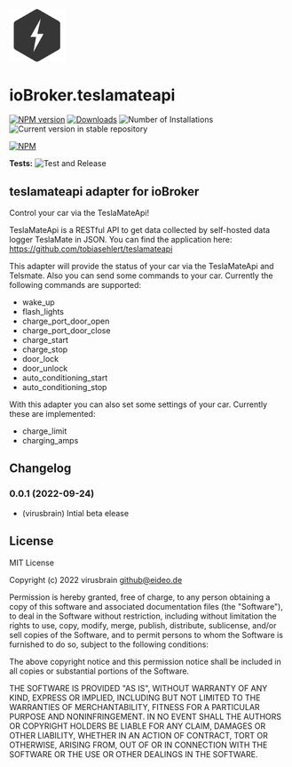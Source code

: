 <img src="/admin/teslamate.svg" alt="Logo" style="max-width: 100%;" width="100">

# ioBroker.teslamateapi

[![NPM version](https://img.shields.io/npm/v/iobroker.teslamateapi.svg)](https://www.npmjs.com/package/iobroker.teslamateapi)
[![Downloads](https://img.shields.io/npm/dm/iobroker.teslamateapi.svg)](https://www.npmjs.com/package/iobroker.teslamateapi)
![Number of Installations](https://iobroker.live/badges/teslamateapi-installed.svg)
![Current version in stable repository](https://iobroker.live/badges/teslamateapi-stable.svg)

[![NPM](https://nodei.co/npm/iobroker.teslamateapi.png?downloads=true)](https://nodei.co/npm/iobroker.teslamateapi/)

**Tests:** ![Test and Release](https://github.com/virusbrain/ioBroker.teslamateapi/workflows/Test%20and%20Release/badge.svg)

## teslamateapi adapter for ioBroker

Control your car via the TeslaMateApi!

TeslaMateApi is a RESTful API to get data collected by self-hosted data logger TeslaMate in JSON. You can find the application here: https://github.com/tobiasehlert/teslamateapi

This adapter will provide the status of your car via the TeslaMateApi and Telsmate. Also you can send some commands to your car. Currently the following commands are supported:
- wake_up
- flash_lights
- charge_port_door_open
- charge_port_door_close
- charge_start
- charge_stop
- door_lock
- door_unlock
- auto_conditioning_start
- auto_conditioning_stop

With this adapter you can also set some settings of your car. Currently these are implemented:
- charge_limit
- charging_amps

## Changelog
<!--
    Placeholder for the next version (at the beginning of the line):
    ### **WORK IN PROGRESS**
-->
### 0.0.1 (2022-09-24)
* (virusbrain) Intial beta elease

## License
MIT License

Copyright (c) 2022 virusbrain <github@eideo.de>

Permission is hereby granted, free of charge, to any person obtaining a copy
of this software and associated documentation files (the "Software"), to deal
in the Software without restriction, including without limitation the rights
to use, copy, modify, merge, publish, distribute, sublicense, and/or sell
copies of the Software, and to permit persons to whom the Software is
furnished to do so, subject to the following conditions:

The above copyright notice and this permission notice shall be included in all
copies or substantial portions of the Software.

THE SOFTWARE IS PROVIDED "AS IS", WITHOUT WARRANTY OF ANY KIND, EXPRESS OR
IMPLIED, INCLUDING BUT NOT LIMITED TO THE WARRANTIES OF MERCHANTABILITY,
FITNESS FOR A PARTICULAR PURPOSE AND NONINFRINGEMENT. IN NO EVENT SHALL THE
AUTHORS OR COPYRIGHT HOLDERS BE LIABLE FOR ANY CLAIM, DAMAGES OR OTHER
LIABILITY, WHETHER IN AN ACTION OF CONTRACT, TORT OR OTHERWISE, ARISING FROM,
OUT OF OR IN CONNECTION WITH THE SOFTWARE OR THE USE OR OTHER DEALINGS IN THE
SOFTWARE.
